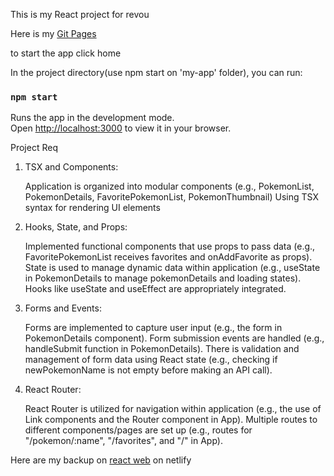 This is my React project for revou

Here is my [Git Pages](https://revou-fsse-3.github.io/milestone-2-michaelwahyudin/)

to start the app click home 
 

In the project directory(use npm start on 'my-app' folder), you can run:

### `npm start`

Runs the app in the development mode.\
Open [http://localhost:3000](http://localhost:3000) to view it in your browser.

Project Req

1. TSX and Components:

    Application is organized into modular components (e.g., PokemonList, PokemonDetails, FavoritePokemonList, PokemonThumbnail)
    Using TSX syntax for rendering UI elements

2. Hooks, State, and Props:

    Implemented functional components that use props to pass data (e.g., FavoritePokemonList receives favorites and onAddFavorite as props).
    State is used to manage dynamic data within application (e.g., useState in PokemonDetails to manage pokemonDetails and loading states).
    Hooks like useState and useEffect are appropriately integrated.

3. Forms and Events:

    Forms are implemented to capture user input (e.g., the form in PokemonDetails component).
    Form submission events are handled (e.g., handleSubmit function in PokemonDetails).
    There is validation and management of form data using React state (e.g., checking if newPokemonName is not empty before making an API call).

4. React Router:

    React Router is utilized for navigation within application (e.g., the use of Link components and the Router component in App).
    Multiple routes to different components/pages are set up (e.g., routes for "/pokemon/:name", "/favorites", and "/" in App).




Here are my backup on [react web](https://michwrevou2.netlify.app/) on netlify


